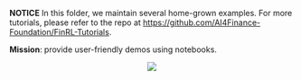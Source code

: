 **NOTICE**
In this folder, we maintain several home-grown examples. For more tutorials, please refer to the repo at https://github.com/AI4Finance-Foundation/FinRL-Tutorials.

**Mission**: provide user-friendly demos using notebooks.

<div align="center">
<img align="center" src=https://github.com/AI4Finance-Foundation/FinRL-Meta/blob/master/figs/FinRL-Meta_Tutorials.png>
</div>
